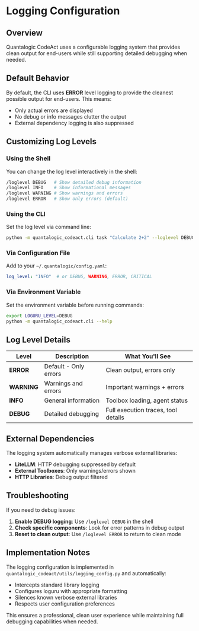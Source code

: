 # Logging Configuration

## Overview

Quantalogic CodeAct uses a configurable logging system that provides clean output for end-users while still supporting detailed debugging when needed.

## Default Behavior

By default, the CLI uses **ERROR** level logging to provide the cleanest possible output for end-users. This means:

- Only actual errors are displayed
- No debug or info messages clutter the output
- External dependency logging is also suppressed

## Customizing Log Levels

### Using the Shell

You can change the log level interactively in the shell:

```bash
/loglevel DEBUG   # Show detailed debug information
/loglevel INFO    # Show informational messages
/loglevel WARNING # Show warnings and errors
/loglevel ERROR   # Show only errors (default)
```

### Using the CLI

Set the log level via command line:

```bash
python -m quantalogic_codeact.cli task "Calculate 2+2" --loglevel DEBUG
```

### Via Configuration File

Add to your `~/.quantalogic/config.yaml`:

```yaml
log_level: "INFO"  # or DEBUG, WARNING, ERROR, CRITICAL
```

### Via Environment Variable

Set the environment variable before running commands:

```bash
export LOGURU_LEVEL=DEBUG
python -m quantalogic_codeact.cli --help
```

## Log Level Details

| Level | Description | What You'll See |
|-------|-------------|-----------------|
| **ERROR** | Default - Only errors | Clean output, errors only |
| **WARNING** | Warnings and errors | Important warnings + errors |
| **INFO** | General information | Toolbox loading, agent status |
| **DEBUG** | Detailed debugging | Full execution traces, tool details |

## External Dependencies

The logging system automatically manages verbose external libraries:

- **LiteLLM**: HTTP debugging suppressed by default
- **External Toolboxes**: Only warnings/errors shown
- **HTTP Libraries**: Debug output filtered

## Troubleshooting

If you need to debug issues:

1. **Enable DEBUG logging**: Use `/loglevel DEBUG` in the shell
2. **Check specific components**: Look for error patterns in debug output
3. **Reset to clean output**: Use `/loglevel ERROR` to return to clean mode

## Implementation Notes

The logging configuration is implemented in `quantalogic_codeact/utils/logging_config.py` and automatically:

- Intercepts standard library logging
- Configures loguru with appropriate formatting
- Silences known verbose external libraries
- Respects user configuration preferences

This ensures a professional, clean user experience while maintaining full debugging capabilities when needed.
